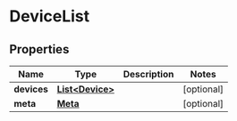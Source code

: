 
# DeviceList

## Properties
Name | Type | Description | Notes
------------ | ------------- | ------------- | -------------
**devices** | [**List&lt;Device&gt;**](Device.md) |  |  [optional]
**meta** | [**Meta**](Meta.md) |  |  [optional]



